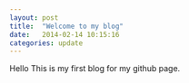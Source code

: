 ```yaml
---
layout: post
title:  "Welcome to my blog"
date:   2014-02-14 10:15:16
categories: update
---
```


Hello
This is my first blog for my github page.